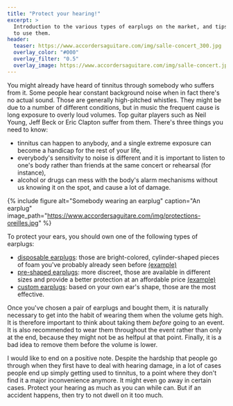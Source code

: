 ```yaml
---
title: "Protect your hearing!"
excerpt: >
  Introduction to the various types of earplugs on the market, and tips on how 
  to use them.
header:
  teaser: https://www.accordersaguitare.com/img/salle-concert_300.jpg
  overlay_color: "#000"
  overlay_filter: "0.5"
  overlay_image: https://www.accordersaguitare.com/img/salle-concert.jpg
---
```


You might already have heard of tinnitus through somebody who suffers from it. 
Some people hear constant background noise when in fact there's no actual 
sound. Those are generally high-pitched whistles. They might be due to a number 
of different conditions, but in music the frequent cause is long exposure to 
overly loud volumes. Top guitar players such as Neil Young, Jeff Beck or Eric 
Clapton suffer from them. There's three things you need to know:

- tinnitus can happen to anybody, and a single extreme exposure can become a 
handicap for the rest of your life,
- everybody's sensitivity to noise is different and it is important to listen 
to one's body rather than friends at the same concert or rehearsal (for 
instance),
- alcohol or drugs can mess with the body's alarm mechanisms without us knowing 
it on the spot, and cause a lot of damage.

{% include figure alt="Somebody wearing an earplug" caption="An earplug" 
image_path="https://www.accordersaguitare.com/img/protections-oreilles.jpg" %}

To protect your ears, you should own one of the following types of earplugs:

- [disposable earplugs][disposable]: those are bright-colored, cylinder-shaped 
pieces of foam you've probably already seen before [(example)][boules-quies]
- [pre-shaped earplugs][pre-shaped]: more discreet, those are available in 
different sizes and provide a better protection at an affordable price 
[(example)][alpine-pro]
- [custom earplugs][custom]: based on your own ear's shape, those are the most 
effective.

Once you've chosen a pair of earplugs and bought them, it is naturally 
necessary to get into the habit of wearing them when the volume gets high. It 
is therefore important to think about taking them *before* going to an event. 
It is also recommended to wear them throughout the event rather than only at 
the end, because they might not be as helfpul at that point. Finally, it is a 
bad idea to remove them before the volume is lower.

I would like to end on a positive note. Despite the hardship that people go 
through when they first have to deal with hearing damage, in a lot of cases 
people end up simply getting used to tinnitus, to a point where they don't find 
it a major inconvenience anymore. It might even go away in certain cases. 
Protect your hearing as much as you can while can. But if an accident happens, 
then try to not dwell on it too much.

[custom]:https://upload.wikimedia.org/wikipedia/commons/1/10/Bouchon_sur_mesure.jpg
[pre-shaped]:https://upload.wikimedia.org/wikipedia/commons/9/92/Bouchon_d%27oreille_préformé.jpg
[disposable]:https://upload.wikimedia.org/wikipedia/commons/1/13/Bouchon_à_façonner.jpg
[boules-quies]:http://bit.ly/sdm-boules-quies
[alpine-pro]:http://bit.ly/alpine-musicsafe-pro
